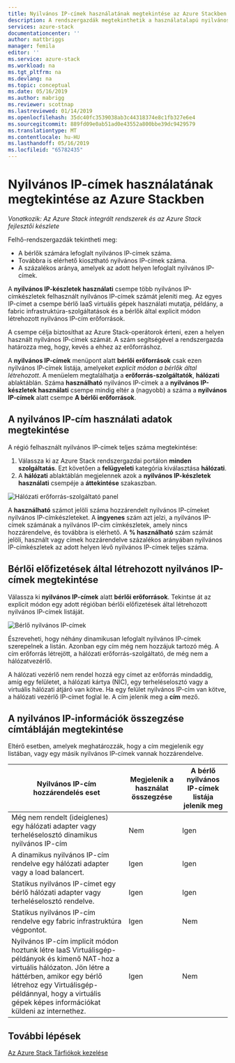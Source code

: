```yaml
---
title: Nyilvános IP-címek használatának megtekintése az Azure Stackben |} A Microsoft Docs
description: A rendszergazdák megtekinthetik a használatalapú nyilvános IP-címek a régióban
services: azure-stack
documentationcenter: ''
author: mattbriggs
manager: femila
editor: ''
ms.service: azure-stack
ms.workload: na
ms.tgt_pltfrm: na
ms.devlang: na
ms.topic: conceptual
ms.date: 05/16/2019
ms.author: mabrigg
ms.reviewer: scottnap
ms.lastreviewed: 01/14/2019
ms.openlocfilehash: 35dc40fc3539038ab3c44318374e8c1fb327e6e4
ms.sourcegitcommit: 889fd09e0ab51ad0e43552a800bbe39dc9429579
ms.translationtype: MT
ms.contentlocale: hu-HU
ms.lasthandoff: 05/16/2019
ms.locfileid: "65782435"
---
```

# <a name="view-public-ip-address-consumption-in-azure-stack"></a>Nyilvános IP-címek használatának megtekintése az Azure Stackben

*Vonatkozik: Az Azure Stack integrált rendszerek és az Azure Stack fejlesztői készlete*

Felhő-rendszergazdák tekintheti meg:
 - A bérlők számára lefoglalt nyilvános IP-címek száma.
 - Továbbra is elérhető kiosztható nyilvános IP-címek száma.
 - A százalékos aránya, amelyek az adott helyen lefoglalt nyilvános IP-címek.

A **nyilvános IP-készletek használati** csempe több nyilvános IP-címkészletek felhasznált nyilvános IP-címek számát jeleníti meg. Az egyes IP-címet a csempe bérlő IaaS virtuális gépek használati mutatja, példány, a fabric infrastruktúra-szolgáltatások és a bérlők által explicit módon létrehozott nyilvános IP-cím erőforrások.

A csempe célja biztosíthat az Azure Stack-operátorok érteni, ezen a helyen használt nyilvános IP-címek számát. A szám segítségével a rendszergazda határozza meg, hogy, kevés a ehhez az erőforráshoz.

A **nyilvános IP-címek** menüpont alatt **bérlői erőforrások** csak ezen nyilvános IP-címek listája, amelyeket *explicit módon a bérlők által létrehozott*. A menüelem megtalálhatja a **erőforrás-szolgáltatók**, **hálózati** ablaktáblán. Száma **használható** nyilvános IP-címek a a **nyilvános IP-készletek használati** csempe mindig eltér a (nagyobb) a száma a **nyilvános IP-címek** alatt csempe **A bérlői erőforrások**.

## <a name="view-the-public-ip-address-usage-information"></a>A nyilvános IP-cím használati adatok megtekintése

A régió felhasznált nyilvános IP-címek teljes száma megtekintése:

1. Válassza ki az Azure Stack rendszergazdai portálon **minden szolgáltatás**. Ezt követően a **felügyeleti** kategória kiválasztása **hálózati**.
1. A **hálózati** ablaktáblán megjelennek azok a **nyilvános IP-készletek használati** csempéje a **áttekintése** szakaszban.

![Hálózati erőforrás-szolgáltató panel](media/azure-stack-viewing-public-ip-address-consumption/image01.png)

A **használható** számot jelöli száma hozzárendelt nyilvános IP-címeket nyilvános IP-címkészleteket. A **ingyenes** szám azt jelzi, a nyilvános IP-címek számának a nyilvános IP-cím címkészletek, amely nincs hozzárendelve, és továbbra is elérhető. A **% használható** szám számát jelöli, használt vagy címek hozzárendelve százalékos arányában nyilvános IP-címkészletek az adott helyen lévő nyilvános IP-címek teljes száma.

## <a name="view-the-public-ip-addresses-that-were-created-by-tenant-subscriptions"></a>Bérlői előfizetések által létrehozott nyilvános IP-címek megtekintése

Válassza ki **nyilvános IP-címek** alatt **bérlői erőforrások**. Tekintse át az explicit módon egy adott régióban bérlői előfizetések által létrehozott nyilvános IP-címek listáját.

![Bérlő nyilvános IP-címek](media/azure-stack-viewing-public-ip-address-consumption/image02.png)

Észreveheti, hogy néhány dinamikusan lefoglalt nyilvános IP-címek szerepelnek a listán. Azonban egy cím még nem hozzájuk tartozó még. A cím erőforrás létrejött, a hálózati erőforrás-szolgáltató, de még nem a hálózatvezérlő.

A hálózati vezérlő nem rendel hozzá egy címet az erőforrás mindaddig, amíg egy felületet, a hálózati kártya (NIC), egy terheléselosztó vagy a virtuális hálózati átjáró van kötve. Ha egy felület nyilvános IP-cím van kötve, a hálózati vezérlő IP-címet foglal le. A cím jelenik meg a **cím** mező.

## <a name="view-the-public-ip-address-information-summary-table"></a>A nyilvános IP-információk összegzése címtábláján megtekintése

Eltérő esetben, amelyek meghatározzák, hogy a cím megjelenik egy listában, vagy egy másik nyilvános IP-címek vannak hozzárendelve.

| **Nyilvános IP-cím hozzárendelés eset** | **Megjelenik a használat összegzése** | **A bérlő nyilvános IP-címek listája jelenik meg** |
| --- | --- | --- |
| Még nem rendelt (ideiglenes) egy hálózati adapter vagy terheléselosztó dinamikus nyilvános IP-cím |Nem |Igen |
| A dinamikus nyilvános IP-cím rendelve egy hálózati adapter vagy a load balancert. |Igen |Igen |
| Statikus nyilvános IP-címet egy bérlő hálózati adapter vagy terheléselosztó rendelve. |Igen |Igen |
| Statikus nyilvános IP-cím rendelve egy fabric infrastruktúra végpontot. |Igen |Nem |
| Nyilvános IP-cím implicit módon hoztunk létre IaaS Virtuálisgép-példányok és kimenő NAT-hoz a virtuális hálózaton. Jön létre a háttérben, amikor egy bérlő létrehoz egy Virtuálisgép-példánnyal, hogy a virtuális gépek képes információkat küldeni az internethez. |Igen |Nem |

## <a name="next-steps"></a>További lépések

[Az Azure Stack Tárfiókok kezelése](azure-stack-manage-storage-accounts.md)